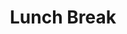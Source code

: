 ---
# Determines which item appears first on the schedule (lowest number (0) appears first)
sequence_id: 7

# Time of the event
time: 12:00 - 13:30

# Title of the event
title: Lunch Break

# Image
img: ../NeurIPSLogo.png
---